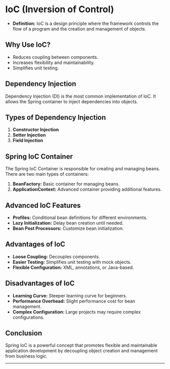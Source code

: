 # IoC (Inversion of Control)
- **Definition:** IoC is a design principle where the framework controls the flow of a program and the creation and management of objects.

## Why Use IoC?

- Reduces coupling between components.
- Increases flexibility and maintainability.
- Simplifies unit testing.

## Dependency Injection

Dependency Injection (DI) is the most common implementation of IoC. It allows the Spring container to inject dependencies into objects.

## Types of Dependency Injection

1. **Constructor Injection**
2. **Setter Injection**
3. **Field Injection**

## Spring IoC Container

The Spring IoC Container is responsible for creating and managing beans. There are two main types of containers:

1. **BeanFactory:** Basic container for managing beans.
2. **ApplicationContext:** Advanced container providing additional features.

## Advanced IoC Features

- **Profiles:** Conditional bean definitions for different environments.
- **Lazy Initialization:** Delay bean creation until needed.
- **Bean Post Processors:** Customize bean initialization.

## Advantages of IoC

- **Loose Coupling:** Decouples components.
- **Easier Testing:** Simplifies unit testing with mock objects.
- **Flexible Configuration:** XML, annotations, or Java-based.

## Disadvantages of IoC

- **Learning Curve:** Steeper learning curve for beginners.
- **Performance Overhead:** Slight performance cost for bean management.
- **Complex Configuration:** Large projects may require complex configurations.

## Conclusion

Spring IoC is a powerful concept that promotes flexible and maintainable application development by decoupling object creation and management from business logic.

---